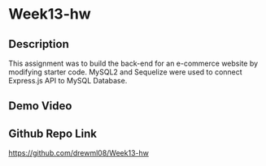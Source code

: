 # Week13-hw

## Description

This assignment was to build the back-end for an e-commerce website by modifying starter code.  MySQL2 and Sequelize were used to connect Express.js API to MySQL Database.  

## Demo Video




## Github Repo Link

https://github.com/drewml08/Week13-hw
